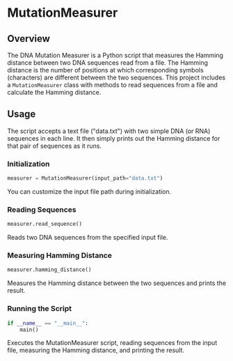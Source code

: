 # MutationMeasurer

## Overview

The DNA Mutation Measurer is a Python script that measures the Hamming distance between two DNA sequences read from a file. 
The Hamming distance is the number of positions at which corresponding symbols (characters) are different between the two sequences. 
This project includes a `MutationMeasurer` class with methods to read sequences from a file and calculate the Hamming distance.

## Usage

The script accepts a text file ("data.txt") with two simple DNA (or RNA) sequences in each line.
It then simply prints out the Hamming distance for that pair of sequences as it runs.

### Initialization

```python
measurer = MutationMeasurer(input_path="data.txt")
```

You can customize the input file path during initialization.
### Reading Sequences

```python
measurer.read_sequence()
```

Reads two DNA sequences from the specified input file.

### Measuring Hamming Distance

```python
measurer.hamming_distance()
```

Measures the Hamming distance between the two sequences and prints the result.

### Running the Script

```python
if __name__ == "__main__":
    main()
```

Executes the MutationMeasurer script, reading sequences from the input file, measuring the Hamming distance, and printing the result.
